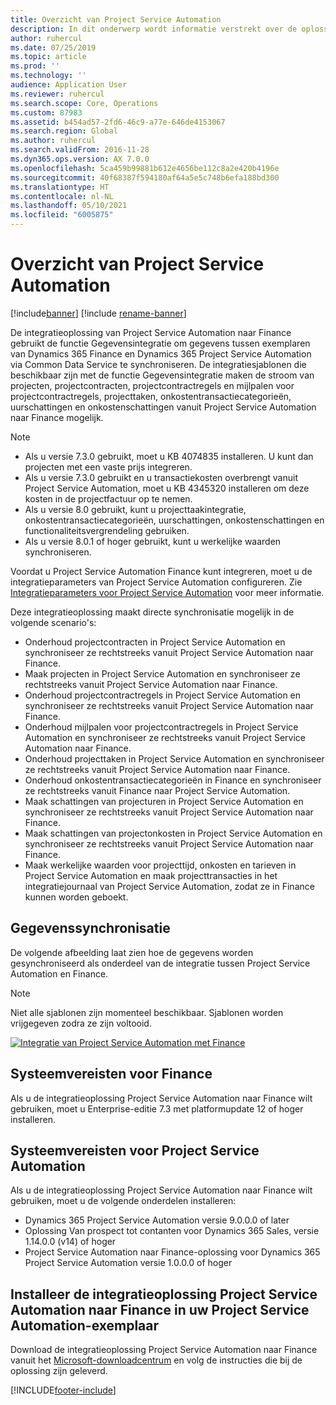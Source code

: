 ```yaml
---
title: Overzicht van Project Service Automation
description: In dit onderwerp wordt informatie verstrekt over de oplossing voor integratie van Dynamics 365 Project Service Automation naar Dynamics 365 Finance.
author: ruhercul
ms.date: 07/25/2019
ms.topic: article
ms.prod: ''
ms.technology: ''
audience: Application User
ms.reviewer: ruhercul
ms.search.scope: Core, Operations
ms.custom: 87983
ms.assetid: b454ad57-2fd6-46c9-a77e-646de4153067
ms.search.region: Global
ms.author: ruhercul
ms.search.validFrom: 2016-11-28
ms.dyn365.ops.version: AX 7.0.0
ms.openlocfilehash: 5ca459b99881b612e4656be112c8a2e420b4196e
ms.sourcegitcommit: 40f68387f594180af64a5e5c748b6efa188bd300
ms.translationtype: HT
ms.contentlocale: nl-NL
ms.lasthandoff: 05/10/2021
ms.locfileid: "6005875"
---
```

# <a name="project-service-automation-overview"></a>Overzicht van Project Service Automation

[!include[banner](../includes/banner.md)]
[!include [rename-banner](~/includes/cc-data-platform-banner.md)]

De integratieoplossing van Project Service Automation naar Finance gebruikt de functie Gegevensintegratie om gegevens tussen exemplaren van Dynamics 365 Finance en Dynamics 365 Project Service Automation via Common Data Service te synchroniseren. De integratiesjablonen die beschikbaar zijn met de functie Gegevensintegratie maken de stroom van projecten, projectcontracten, projectcontractregels en mijlpalen voor projectcontractregels, projecttaken, onkostentransactiecategorieën, uurschattingen en onkostenschattingen vanuit Project Service Automation naar Finance mogelijk.

> [!NOTE]
> - Als u versie 7.3.0 gebruikt, moet u KB 4074835 installeren. U kunt dan projecten met een vaste prijs integreren.
> - Als u versie 7.3.0 gebruikt en u transactiekosten overbrengt vanuit Project Service Automation, moet u KB 4345320 installeren om deze kosten in de projectfactuur op te nemen.
> - Als u versie 8.0 gebruikt, kunt u projecttaakintegratie, onkostentransactiecategorieën, uurschattingen, onkostenschattingen en functionaliteitsvergrendeling gebruiken.
> - Als u versie 8.0.1 of hoger gebruikt, kunt u werkelijke waarden synchroniseren.

Voordat u Project Service Automation Finance kunt integreren, moet u de integratieparameters van Project Service Automation configureren. Zie [Integratieparameters voor Project Service Automation](PSA-parameters.md) voor meer informatie.

Deze integratieoplossing maakt directe synchronisatie mogelijk in de volgende scenario's:

- Onderhoud projectcontracten in Project Service Automation en synchroniseer ze rechtstreeks vanuit Project Service Automation naar Finance.
- Maak projecten in Project Service Automation en synchroniseer ze rechtstreeks vanuit Project Service Automation naar Finance.
- Onderhoud projectcontractregels in Project Service Automation en synchroniseer ze rechtstreeks vanuit Project Service Automation naar Finance.
- Onderhoud mijlpalen voor projectcontractregels in Project Service Automation en synchroniseer ze rechtstreeks vanuit Project Service Automation naar Finance.
- Onderhoud projecttaken in Project Service Automation en synchroniseer ze rechtstreeks vanuit Project Service Automation naar Finance.
- Onderhoud onkostentransactiecategorieën in Finance en synchroniseer ze rechtstreeks vanuit Finance naar Project Service Automation.
- Maak schattingen van projecturen in Project Service Automation en synchroniseer ze rechtstreeks vanuit Project Service Automation naar Finance.
- Maak schattingen van projectonkosten in Project Service Automation en synchroniseer ze rechtstreeks vanuit Project Service Automation naar Finance.
- Maak werkelijke waarden voor projecttijd, onkosten en tarieven in Project Service Automation en maak projecttransacties in het integratiejournaal van Project Service Automation, zodat ze in Finance kunnen worden geboekt.

## <a name="data-synchronization"></a>Gegevenssynchronisatie

De volgende afbeelding laat zien hoe de gegevens worden gesynchroniseerd als onderdeel van de integratie tussen Project Service Automation en Finance.

> [!NOTE]
> Niet alle sjablonen zijn momenteel beschikbaar. Sjablonen worden vrijgegeven zodra ze zijn voltooid.

[![Integratie van Project Service Automation met Finance](./media/PSA-integration.png)](./media/PSA-integration.png)

## <a name="system-requirements-for-finance"></a>Systeemvereisten voor Finance

Als u de integratieoplossing Project Service Automation naar Finance wilt gebruiken, moet u Enterprise-editie 7.3 met platformupdate 12 of hoger installeren.

## <a name="system-requirements-for-project-service-automation"></a>Systeemvereisten voor Project Service Automation

Als u de integratieoplossing Project Service Automation naar Finance wilt gebruiken, moet u de volgende onderdelen installeren:

- Dynamics 365 Project Service Automation versie 9.0.0.0 of later
- Oplossing Van prospect tot contanten voor Dynamics 365 Sales, versie 1.14.0.0 (v14) of hoger
- Project Service Automation naar Finance-oplossing voor Dynamics 365 Project Service Automation versie 1.0.0.0 of hoger

## <a name="install-the-project-service-automation-to-finance-integration-solution-in-your-project-service-automation-instance"></a>Installeer de integratieoplossing Project Service Automation naar Finance in uw Project Service Automation-exemplaar

Download de integratieoplossing Project Service Automation naar Finance vanuit het [Microsoft-downloadcentrum](https://www.microsoft.com/download/details.aspx?id=57016) en volg de instructies die bij de oplossing zijn geleverd.


[!INCLUDE[footer-include](../includes/footer-banner.md)]